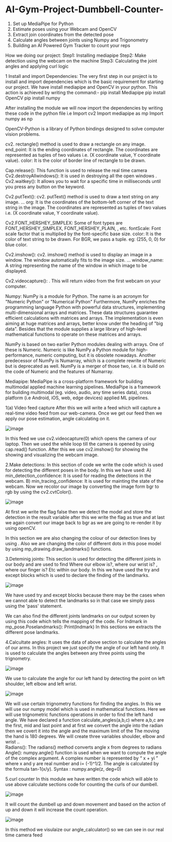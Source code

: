 # AI-Gym-Project-Dumbbell-Counter-
1. Set up MediaPipe for Python
 2. Estimate poses using your Webcam and OpenCV 
3. Extract join coordinates from the detected pose 
4. Calculate angles between joints using Numpy and Trigonometry 
5. Building an AI Powered Gym Tracker to count your reps
 
How we doing our project:
Step1: Installing mediapipe
Step2: Make detection using the webcam on the machine
Step3: Calculating the joint angles and applying curl logic
 
1 Install and import Dependencies:
The very first step in our project is to install and import dependencies which is the basic requirement for starting our project. 
We have install mediapipe and OpenCV in your python.
This action is achieved by writing the command:-
pip install Mediapipe
pip install OpenCV 
pip install numpy
 
After installing the module we will now import the dependencies by writing these code in the python file i.e
Import cv2
Import mediapipe as mp
Import numpy as np
 
OpenCV-Python is a library of Python bindings designed to solve computer vision problems. 
 
cv2. rectangle() method is used to draw a rectangle on any image. end_point: It is the ending coordinates of rectangle. The coordinates are represented as tuples of two values i.e. (X coordinate value, Y coordinate value). color: It is the color of border line of rectangle to be drawn.
 
Cap.release(): This function is used to release the  real time camera 
Cv2.destroyAllwindows(): It  is used in destroying all the open windows .
Cv2.waitkey(): It allows you to wait for a specific time in milliseconds until you press any button on the keyword.
 
Cv2.putText(): cv2. putText() method is used to draw a text string on any image. ... org: It is the coordinates of the bottom-left corner of the text string in the image. The coordinates are represented as tuples of two values i.e. (X coordinate value, Y coordinate value).
 
Cv2.FONT_HERSHEY_SIMPLEX:
Some of font types are FONT_HERSHEY_SIMPLEX, FONT_HERSHEY_PLAIN, , etc. fontScale: Font scale factor that is multiplied by the font-specific base size. color: It is the color of text string to be drawn. For BGR, we pass a tuple. eg: (255, 0, 0) for blue color.
 
Cv2.imshow():  cv2. imshow() method is used to display an image in a window. The window automatically fits to the image size. ... window_name: A string representing the name of the window in which image to be displayed.
 
Cv2.videocapture(): 
. This will return video from the first webcam on your computer.
 
Numpy:
NumPy is a module for Python. The name is an acronym for "Numeric Python" or "Numerical Python"
Furthermore, NumPy enriches the programming language Python with powerful data structures, implementing multi-dimensional arrays and matrices. These data structures guarantee efficient calculations with matrices and arrays. The implementation is even aiming at huge matrices and arrays, better know under the heading of "big data". Besides that the module supplies a large library of high-level mathematical functions to operate on these matrices and arrays.
 
NumPy is based on two earlier Python modules dealing with arrays. One of these is Numeric. Numeric is like NumPy a Python module for high-performance, numeric computing, but it is obsolete nowadays. Another predecessor of NumPy is Numarray, which is a complete rewrite of Numeric but is deprecated as well. NumPy is a merger of those two, i.e. it is build on the code of Numeric and the features of Numarray.
 
Mediapipe:
MediaPipe is a cross-platform framework for building multimodal applied machine learning pipelines. MediaPipe is a framework for building multimodal (eg. video, audio, any time series data), cross platform (i.e Android, iOS, web, edge devices) applied ML pipelines.
 
1(a) Video feed capture
After this we will write a feed which will capture a real-time video feed from our web-camera. Once we get our feed then we apply our pose estimation, angle calculating on it.


![image](https://github.com/shivamjha377/AI-Gym-Project-Dumbbell-Counter-/assets/57248088/9bdccce4-7816-40f2-adc4-1d915ac596ec)


 
In this feed we use cv2.videocapture(0) which opens the camera of our laptop. Then we used the while loop till the camera is opened by using cap.read() function. After this we use cv2.imshow() for  showing the showing and visualizing the webcam image.

 
 

2.Make detections:
In this section of code we write the code which is used for detecting the different poses in the body.
In this we have used:
A) min_detection_confidence: It is used for reading the detections in the webcam.
B) min_tracing_confidence: It is used for mainting the state of the webcam.
Now we recolor our image by converting the image form bgr to rgb by using the  cv2.cvtColor().

![image](https://github.com/shivamjha377/AI-Gym-Project-Dumbbell-Counter-/assets/57248088/82872974-b399-48ef-86da-f6d0b2cf6e1b)
 

At first we write the flag false then we detect the model and store the detection in the result variable after this we write the flag as true and at last we again convert our image back to bgr as we are going to re-render it by using openCV.
 
In this section we are also changing the colour of our detection lines by using  . 
Also we are changing the color of different dots in this pose model by using mp_drawing.draw_landmarks() functions.
 
3.Deteminig joints: This section is used for detecting the different joints in our body and are used to find Where our elbow is?, where our wrist is? , where our finger is? Etc within our body.
In this we have used the try and except blocks which is used to declare the finding of the landmarks.

![image](https://github.com/shivamjha377/AI-Gym-Project-Dumbbell-Counter-/assets/57248088/3742d70e-f158-47fe-a50f-de10bc16d57c)
 
We have used try and except blocks because there may be the cases when we cannot able to detect the landmarks so in that case we simply pass using the 'pass' statement.
 
We can also find the different joints landmarks on our output  screen by using this code which tells the mapping of the code.
For lndmark in mp_pose.Poselandmarks():
Print(lndmark) 
In this sections we extracts the different pose landmarks.
 
 

4.Calcultate angles: It uses the data of above section to calculate the angles of our arms. In this project we just specify the angle of our left hand only. It is used to calculate the angles between any three points using the trignometry. 

![image](https://github.com/shivamjha377/AI-Gym-Project-Dumbbell-Counter-/assets/57248088/aa4ed0f9-6866-488e-8699-01e77d47beec)

We use to calculate the angle for our left hand by detecting the point on left shoulder, left elbow and left wrist.


![image](https://github.com/shivamjha377/AI-Gym-Project-Dumbbell-Counter-/assets/57248088/158a3f42-ae27-4e6a-8947-f6a5fc97cb32)



We will use certain trignometry functions for finding the angles.
In this we will use our numpy model which is used in mathematical functions. Here we will use trignometric functions operations in order to find the left hand angle.
We have declared a function calculate_angles(a,b,c) where a,b,c are the first, mid and last point and at first we convert the angle into the radian then we covert it into the angle and the maximum limit of  the
The moving the hand is 180 degrees.
We will create three variables shoulder, elbow and wrist ..  
Radians(): 
The radians() method converts angle x from degrees to radians
Angle(): 
numpy.angle() function is used when we want to compute the angle of the complex argument. A complex number is represented by “ x + yi ” where x and y are real number and i= (-1)^1/2. The angle is calculated by the formula tan-1(x/y).
Syntax : numpy.angle(z, deg=0)


5.curl counter
In this module we have written the code which will able to use above calculate sections code for counting the curls of our dumbell. 

![image](https://github.com/shivamjha377/AI-Gym-Project-Dumbbell-Counter-/assets/57248088/63f184bd-2817-466f-8f10-165a63b9e9cb)

It will count the dumbell up and down movement and based on the action of up and down it will increase the count operation.

![image](https://github.com/shivamjha377/AI-Gym-Project-Dumbbell-Counter-/assets/57248088/60645ccb-0eb7-4ba2-bc5c-ff471ba665a2)


In this method we visulaize our angle_calculator() so we can see in our real time camera feed
 
       
